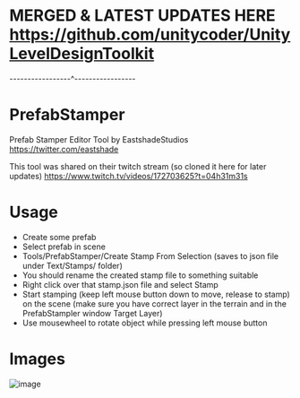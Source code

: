 # MERGED & LATEST UPDATES HERE https://github.com/unitycoder/UnityLevelDesignToolkit 

-----------------^-----------------

# PrefabStamper
Prefab Stamper Editor Tool by EastshadeStudios https://twitter.com/eastshade

This tool was shared on their twitch stream (so cloned it here for later updates)
https://www.twitch.tv/videos/172703625?t=04h31m31s

# Usage
- Create some prefab
- Select prefab in scene
- Tools/PrefabStamper/Create Stamp From Selection (saves to json file under Text/Stamps/ folder)
- You should rename the created stamp file to something suitable
- Right click over that stamp.json file and select Stamp
- Start stamping (keep left mouse button down to move, release to stamp) on the scene (make sure you have correct layer in the terrain and in the PrefabStampler window Target Layer)
- Use mousewheel to rotate object while pressing left mouse button

# Images
![image](https://user-images.githubusercontent.com/5438317/30379539-6bf91652-98c9-11e7-97e1-9be084451245.png)
